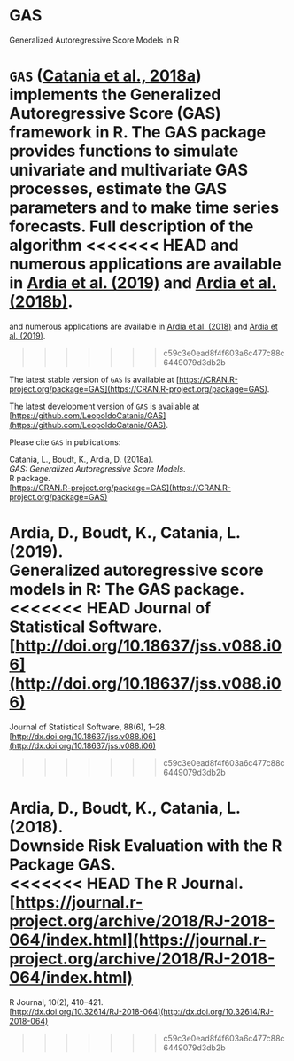 # GAS
Generalized Autoregressive Score Models in R

`GAS` ([Catania et al., 2018a](https://CRAN.R-project.org/package=GAS)) implements the Generalized Autoregressive 
Score (GAS) framework in R. The GAS package provides 
functions to simulate univariate and multivariate GAS processes,
estimate the GAS parameters and to make time series forecasts. Full description of the algorithm
<<<<<<< HEAD
and numerous applications are available in [Ardia et al. (2019)](http://doi.org/10.18637/jss.v088.i06) and [Ardia et al. (2018b)](https://journal.r-project.org/archive/2018/RJ-2018-064/index.html).
=======
and numerous applications are available in [Ardia et al. (2018)](https://ssrn.com/abstract=2825380) and [Ardia et al. (2019)](https://ssrn.com/abstract=2871444).
>>>>>>> c59c3e0ead8f4f603a6c477c88c6449079d3db2b

The latest stable version of `GAS` is available at [https://CRAN.R-project.org/package=GAS](https://CRAN.R-project.org/package=GAS).

The latest development version of `GAS` is available at [https://github.com/LeopoldoCatania/GAS](https://github.com/LeopoldoCatania/GAS).

Please cite `GAS` in publications:

Catania, L., Boudt, K., Ardia, D. (2018a).  
_GAS: Generalized Autoregressive Score Models_.  
R package.  
[https://CRAN.R-project.org/package=GAS](https://CRAN.R-project.org/package=GAS)  

Ardia, D., Boudt, K., Catania, L. (2019).  
Generalized autoregressive score models in R: The GAS package.  
<<<<<<< HEAD
Journal of Statistical Software.      
[http://doi.org/10.18637/jss.v088.i06](http://doi.org/10.18637/jss.v088.i06)    
=======
Journal of Statistical Software, 88(6), 1–28.       
[http://dx.doi.org/10.18637/jss.v088.i06](http://dx.doi.org/10.18637/jss.v088.i06)    
>>>>>>> c59c3e0ead8f4f603a6c477c88c6449079d3db2b

Ardia, D., Boudt, K., Catania, L. (2018).  
Downside Risk Evaluation with the R Package GAS.     
<<<<<<< HEAD
The R Journal.   
[https://journal.r-project.org/archive/2018/RJ-2018-064/index.html](https://journal.r-project.org/archive/2018/RJ-2018-064/index.html)    
=======
R Journal, 10(2), 410–421.   
[http://dx.doi.org/10.32614/RJ-2018-064](http://dx.doi.org/10.32614/RJ-2018-064)    
>>>>>>> c59c3e0ead8f4f603a6c477c88c6449079d3db2b
